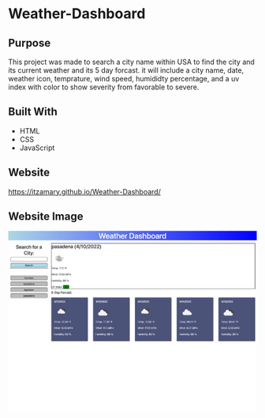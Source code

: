 # Weather-Dashboard

## Purpose
This project was made to search a city name within USA to find the city and its current weather and its 5 day forcast. it will include a city name, date, weather icon, temprature, wind speed, humididty percentage, and a uv index with color to show severity from favorable to severe.

## Built With
* HTML
* CSS
* JavaScript

## Website
https://itzamary.github.io/Weather-Dashboard/

## Website Image
![](./assets/images/Weather-Dashboard.png)